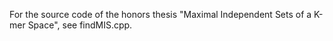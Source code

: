 For the source code of the honors thesis "Maximal Independent Sets of a K-mer Space", see findMIS.cpp.
